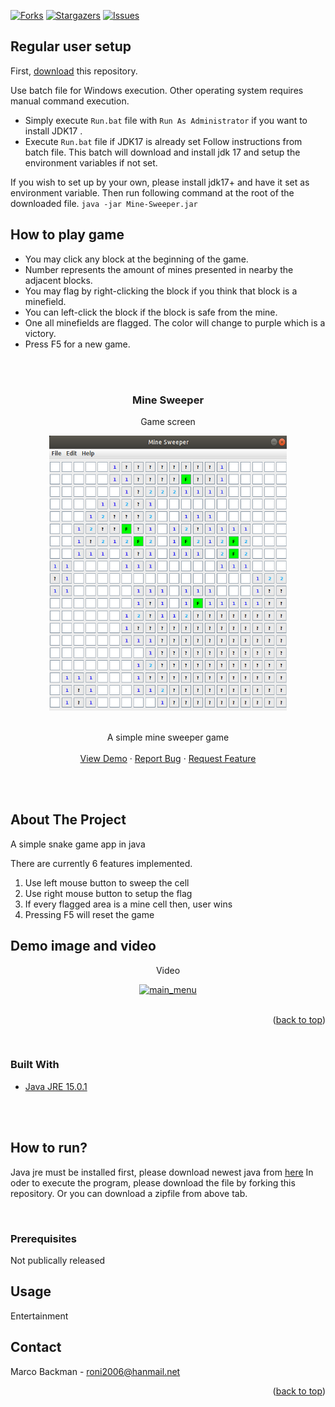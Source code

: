 <!-- PROJECT SHIELDS -->
<!--
*** I'm using markdown "reference style" links for readability.
*** Reference links are enclosed in brackets [ ] instead of parentheses ( ).
*** See the bottom of this document for the declaration of the reference variables
*** for contributors-url, forks-url, etc. This is an optional, concise syntax you may use.
*** https://www.markdownguide.org/basic-syntax/#reference-style-links
-->

[![Forks][forks-shield]][forks-url]
[![Stargazers][stars-shield]][stars-url]
[![Issues][issues-shield]][issues-url]


## Regular user setup

First, [download](https://github.com/MarcoBackman/Mine-Sweeper/archive/refs/heads/main.zip) this repository.

Use batch file for Windows execution. Other operating system requires manual command execution.
- Simply execute `Run.bat` file with `Run As Administrator` if you want to install JDK17 . <br/>
- Execute `Run.bat` file if JDK17 is already set
  Follow instructions from batch file. This batch will download and install jdk 17 and setup the environment variables if not set.


If you wish to set up by your own, please install jdk17+ and have it set as environment variable. Then run following command at the root of the downloaded file.
  `java -jar Mine-Sweeper.jar`


## How to play game

- You may click any block at the beginning of the game.
- Number represents the amount of mines presented in nearby the adjacent blocks.
- You may flag by right-clicking the block if you think that block is a minefield.
- You can left-click the block if the block is safe from the mine.
- One all minefields are flagged. The color will change to purple which is a victory.
- Press F5 for a new game.

<!-- PROJECT LOGO -->
<br />
<div align="center">

</br>

<h3 align="center">Mine Sweeper</h3>

  <p>Game screen</p>
  <a href="https://github.com/MarcoBackman/Mine-Sweeper">
    <img src="img/game_screen.png" alt="game_screen" width="380" height="440">
  </a>

  </br>
  </br>

  <p align="center">
    A simple mine sweeper game
    <br />
    <br />
    <a href="https://github.com/MarcoBackman/Mine-Sweeper/#demo-videos">View Demo</a>
    ·
    <a href="https://github.com/MarcoBackman/Mine-Sweeper/issues">Report Bug</a>
    ·
    <a href="https://github.com/MarcoBackman/Mine-Sweeper/issues">Request Feature</a>
  </p>
</div>

</br>
</br>

<!-- ABOUT THE PROJECT -->
## About The Project

A simple snake game app in java

There are currently 6 features implemented.

1. Use left mouse button to sweep the cell
2. Use right mouse button to setup the flag
3. If every flagged area is a mine cell then, user wins
4. Pressing F5 will reset the game


## Demo image and video

<div align="center">
  <p>Video</p>
  <a href="https://github.com/MarcoBackman/Mine-Sweeper">
    <img src="img/demo.gif" alt="main_menu" width="380" height="440">
  </a>

  </br>
  </br>


</div>

<p align="right">(<a href="#top">back to top</a>)</p>
</br>

### Built With

* [Java JRE 15.0.1](https://www.java.com/en/)

</br>
</br>

<!-- GETTING STARTED -->
## How to run?

Java jre must be installed first, please download newest java from [here](https://www.java.com/en/)
In oder to execute the program, please download the file by forking this repository. Or you can download a zipfile from above tab.

</br>

### Prerequisites

Not publically released

<!-- USAGE EXAMPLES -->
## Usage

Entertainment


<!-- CONTACT -->
## Contact

Marco Backman - roni2006@hanmail.net

<p align="right">(<a href="#top">back to top</a>)</p>


<!-- MARKDOWN LINKS & IMAGES -->
<!-- https://www.markdownguide.org/basic-syntax/#reference-style-links -->
[forks-shield]: https://img.shields.io/github/forks/MarcoBackman/Mine-Sweeper.svg?style=for-the-badge
[forks-url]: https://github.com/MarcoBackman/Mine-Sweeper/network/members
[stars-shield]: https://img.shields.io/github/stars/MarcoBackman/Mine-Sweeper.svg?style=for-the-badge
[stars-url]: https://github.com/MarcoBackman/Mine-Sweeper/stargazers
[issues-shield]: https://img.shields.io/github/issues/MarcoBackman/Mine-Sweeper.svg?style=for-the-badge
[issues-url]: https://github.com/MarcoBackman/Mine-Sweeper/issues
